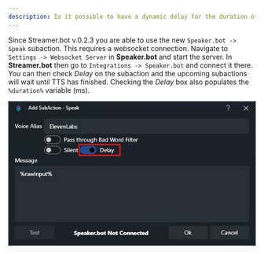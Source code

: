 ```yaml
---
description: Is it possible to have a dynamic delay for the duration of the TTS?
---
```


Since Streamer.bot v.0.2.3 you are able to use the new `Speaker.bot -> Speak` subaction. This requires a websocket connection. Navigate to `Settings -> Websocket Server` in **Speaker.bot** and start the server. In **Streamer.bot** then go to `Integrations -> Speaker.bot` and connect it there. You can then check *Delay* on the subaction and the upcoming subactions will wait until TTS has finished. Checking the *Delay* box also populates the `%duration%` variable (ms).

![Speakerbot Speak Subaction](./assets/tts-delay.png)

